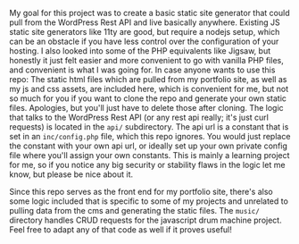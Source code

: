 My goal for this project was to create a basic static site generator that could pull from the WordPress Rest API and live basically anywhere. Existing JS static site generators like 11ty are good, but require a nodejs setup, which can be an obstacle if you have less control over the configuration of your hosting. I also looked into some of the PHP equivalents like Jigsaw, but honestly it just felt easier and more convenient to go with vanilla PHP files, and convenient is what I was going for. In case anyone wants to use this repo: The static html files which are pulled from my portfolio site, as well as my js and css assets, are included here, which is convenient for me, but not so much for you if you want to clone the repo and generate your own static files. Apologies, but you'll just have to delete those after cloning. The logic that talks to the WordPress Rest API (or any rest api really; it's just curl requests) is located in the `api/` subdirectory. The api url is a constant that is set in an `inc/config.php` file, which this repo ignores. You would just replace the constant with your own api url, or ideally set up your own private config file where you'll assign your own constants. This is mainly a learning project for me, so if you notice any big security or stability flaws in the logic let me know, but please be nice about it.

Since this repo serves as the front end for my portfolio site, there's also some logic included that is specific to some of my projects and unrelated to pulling data from the cms and generating the static files. The `music/` directory handles CRUD requests for the javascript drum machine project. Feel free to adapt any of that code as well if it proves useful! 